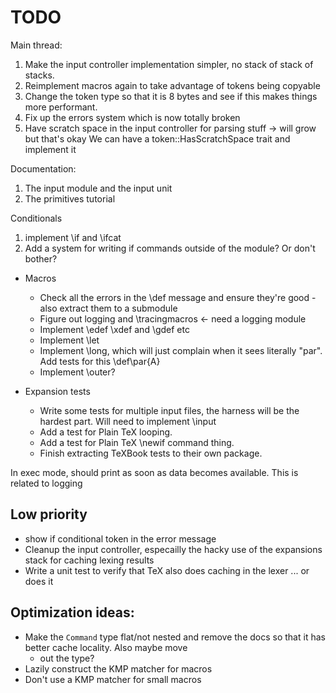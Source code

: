 # TODO
 
Main thread:

1. Make the input controller implementation simpler, no stack of stack of stacks.
1. Reimplement macros again to take advantage of tokens being copyable
1. Change the token type so that it is 8 bytes and see if this makes things more performant.
1. Fix up the errors system which is now totally broken
1. Have scratch space in the input controller for parsing stuff -> will grow but that's okay
    We can have a token::HasScratchSpace trait and implement it

Documentation:

1. The input module and the input unit
1. The primitives tutorial


Conditionals

1. implement \if and \ifcat
1. Add a system for writing if commands outside of the module? Or don't bother?


- Macros
  - Check all the errors in the \def message and ensure they're good - also extract them to a submodule
  - Figure out logging and \tracingmacros <- need a logging module
  - Implement \edef \xdef and \gdef etc
  - Implement \let
  - Implement \long, which will just complain when it sees literally "par". Add tests for this \def\par{A}
  - Implement \outer?


- Expansion tests
  - Write some tests for multiple input files, the harness will be the hardest part. Will need to implement \input
  - Add a test for Plain TeX looping.
  - Add a test for Plain TeX \newif command thing.
  - Finish extracting TeXBook tests to their own package. 


In exec mode, should print as soon as data becomes available.
This is related to logging

## Low priority
- show if conditional token in the error message
- Cleanup the input controller, especailly the hacky use of the expansions stack for caching lexing results
- Write a unit test to verify that TeX also does caching in the lexer ... or does it


## Optimization ideas:
- Make the `Command` type flat/not nested and remove the docs so that it has better cache locality. Also maybe move
  - out the type?
- Lazily construct the KMP matcher for macros
- Don't use a KMP matcher for small macros
